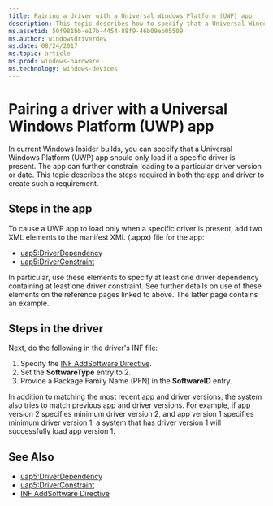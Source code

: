 ```yaml
---
title: Pairing a driver with a Universal Windows Platform (UWP) app
description: This topic describes how to specify that a Universal Windows Platform (UWP) app should only load if a specific driver is present.
ms.assetid: 50f981bb-e17b-4454-88f9-46b09eb05509
ms.author: windowsdriverdev
ms.date: 08/24/2017
ms.topic: article
ms.prod: windows-hardware
ms.technology: windows-devices
---
```


# Pairing a driver with a Universal Windows Platform (UWP) app

In current Windows Insider builds, you can specify that a Universal Windows Platform (UWP) app should only load if a specific driver is present.  The app can further constrain loading to a particular driver version or date.  This topic describes the steps required in both the app and driver to create such a requirement.

## Steps in the app

To cause a UWP app to load only when a specific driver is present, add two XML elements to the manifest XML (.appx) file for the app:

* [uap5:DriverDependency](https://review.docs.microsoft.com/en-us/uwp/schemas/appxpackage/uapmanifestschema/element-uap5-driverdependency)
* [uap5:DriverConstraint](https://review.docs.microsoft.com/en-us/uwp/schemas/appxpackage/uapmanifestschema/element-uap5-driverconstraint)

In particular, use these elements to specify at least one driver dependency containing at least one driver constraint.  See further details on use of these elements on the reference pages linked to above.  The latter page contains an example.

## Steps in the driver

Next, do the following in the driver's INF file:

1. Specify the [INF AddSoftware Directive](inf-addsoftware-directive.md).
2. Set the **SoftwareType** entry to 2.
3. Provide a Package Family Name (PFN) in the **SoftwareID** entry.

In addition to matching the most recent app and driver versions, the system also tries to match previous app and driver versions.  For example, if app version 2 specifies minimum driver version 2, and app version 1 specifies minimum driver version 1, a system that has driver version 1 will successfully load app version 1.

## See Also

* [uap5:DriverDependency](/uwp/schemas/appxpackage/uapmanifestschema/element-uap5-driverdependency?branch=lahugh-rs3)
* [uap5:DriverConstraint](https://review.docs.microsoft.com/en-us/uwp/schemas/appxpackage/uapmanifestschema/element-uap5-driverconstraint?branch=lahugh-rs3)
* [INF AddSoftware Directive](inf-addsoftware-directive.md)
